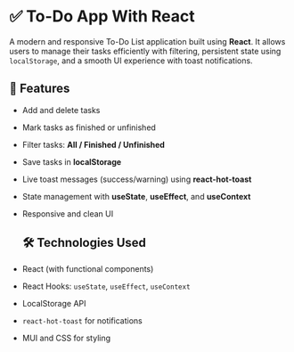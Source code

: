 # ✅ To-Do App With React
A modern and responsive To-Do List application built using **React**. It allows users to manage their tasks efficiently with filtering, persistent state using `localStorage`, and a smooth UI experience with toast notifications.

## 🚀 Features
- Add and delete tasks
- Mark tasks as finished or unfinished
- Filter tasks: **All / Finished / Unfinished**
- Save tasks in **localStorage**
- Live toast messages (success/warning) using **react-hot-toast**
- State management with **useState**, **useEffect**, and **useContext**
- Responsive and clean UI

  ## 🛠 Technologies Used
- React (with functional components)
- React Hooks: `useState`, `useEffect`, `useContext`
- LocalStorage API
- `react-hot-toast` for notifications
- MUI and CSS for styling
